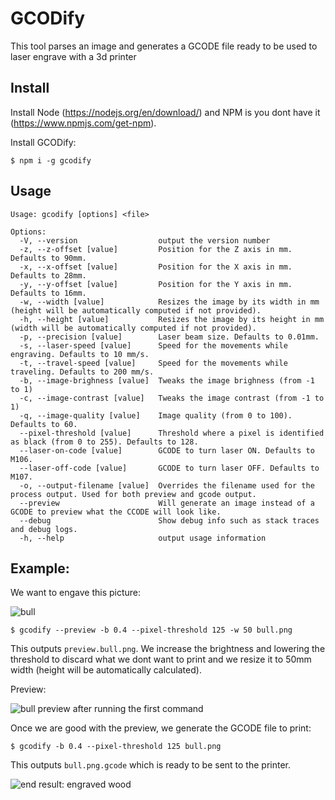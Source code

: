 # GCODify

This tool parses an image and generates a GCODE file ready to be used to laser engrave with a 3d printer

## Install

Install Node (https://nodejs.org/en/download/) and NPM is you dont have it (https://www.npmjs.com/get-npm).

Install GCODify:

```
$ npm i -g gcodify
```

## Usage

```
Usage: gcodify [options] <file>

Options:
  -V, --version                  output the version number
  -z, --z-offset [value]         Position for the Z axis in mm. Defaults to 90mm.
  -x, --x-offset [value]         Position for the X axis in mm. Defaults to 28mm.
  -y, --y-offset [value]         Position for the Y axis in mm. Defaults to 16mm.
  -w, --width [value]            Resizes the image by its width in mm (height will be automatically computed if not provided).
  -h, --height [value]           Resizes the image by its height in mm (width will be automatically computed if not provided).
  -p, --precision [value]        Laser beam size. Defaults to 0.01mm.
  -s, --laser-speed [value]      Speed for the movements while engraving. Defaults to 10 mm/s.
  -t, --travel-speed [value]     Speed for the movements while traveling. Defaults to 200 mm/s.
  -b, --image-brighness [value]  Tweaks the image brighness (from -1 to 1)
  -c, --image-contrast [value]   Tweaks the image contrast (from -1 to 1)
  -q, --image-quality [value]    Image quality (from 0 to 100). Defaults to 60.
  --pixel-threshold [value]      Threshold where a pixel is identified as black (from 0 to 255). Defaults to 128.
  --laser-on-code [value]        GCODE to turn laser ON. Defaults to M106.
  --laser-off-code [value]       GCODE to turn laser OFF. Defaults to M107.
  -o, --output-filename [value]  Overrides the filename used for the process output. Used for both preview and gcode output.
  --preview                      Will generate an image instead of a GCODE to preview what the CCODE will look like.
  --debug                        Show debug info such as stack traces and debug logs.
  -h, --help                     output usage information
```

## Example: 

We want to engave this picture:

![bull](https://cldup.com/HE-26SObl7-300x300.png)

```
$ gcodify --preview -b 0.4 --pixel-threshold 125 -w 50 bull.png
```

This outputs `preview.bull.png`. We increase the brightness and lowering the threshold to discard what we dont want to print and we resize it to 50mm width (height will be automatically calculated).

Preview:

![bull preview after running the first command](https://cldup.com/ZS8mrsl5JE-300x300.png)

Once we are good with the preview, we generate the GCODE file to print:

```
$ gcodify -b 0.4 --pixel-threshold 125 bull.png
```

This outputs `bull.png.gcode` which is ready to be sent to the printer.

![end result: engraved wood](https://cldup.com/FwxbSrcnsu.JPG)
